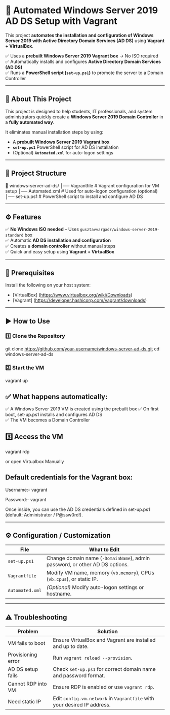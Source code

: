 # 🚀 Automated Windows Server 2019 AD DS Setup with Vagrant

This project **automates the installation and configuration of Windows Server 2019 with Active Directory Domain Services (AD DS)** using **Vagrant + VirtualBox**.

✅ Uses a **prebuilt Windows Server 2019 Vagrant box** → No ISO required  
✅ Automatically installs and configures **Active Directory Domain Services (AD DS)**  
✅ Runs a **PowerShell script (`set-up.ps1`)** to promote the server to a Domain Controller  

---

## 📖 About This Project
This project is designed to help students, IT professionals, and system administrators quickly create a **Windows Server 2019 Domain Controller** in a **fully automated way**.  

It eliminates manual installation steps by using:  
- A **prebuilt Windows Server 2019 Vagrant box**  
- **`set-up.ps1`** PowerShell script for AD DS installation  
- (Optional) **`Automated.xml`** for auto-logon settings  

---

## 📂 Project Structure


📁 windows-server-ad-ds/
│── Vagrantfile         # Vagrant configuration for VM setup
│── Automated.xml       # Used for auto-logon configuration (optional)
│── set-up.ps1          # PowerShell script to install and configure AD DS



---

## ⚙️ Features
✅ **No Windows ISO needed** – Uses `gusztavvargadr/windows-server-2019-standard` box  
✅ Automatic **AD DS installation and configuration**  
✅ Creates a **domain controller** without manual steps  
✅ Quick and easy setup using **Vagrant + VirtualBox**

---

## 🔧 Prerequisites
Install the following on your host system:

- [VirtualBox] (https://www.virtualbox.org/wiki/Downloads) 
- [Vagrant] (https://developer.hashicorp.com/vagrant/downloads)  

---

## ▶️ How to Use

### 1️⃣ Clone the Repository
git clone https://github.com/your-username/windows-server-ad-ds.git
cd windows-server-ad-ds

### 2️⃣ Start the VM
vagrant up

## ✅ What happens automatically:
✅ A Windows Server 2019 VM is created using the prebuilt box 
✅ On first boot, set-up.ps1 installs and configures AD DS  
✅ The VM becomes a Domain Controller  

## 3️⃣ Access the VM
vagrant rdp

or open Virtualbox Manually

## Default credentials for the Vagrant box:
Username:-  vagrant

Password:-  vagrant


Once inside, you can use the AD DS credentials defined in set-up.ps1 (default: Administrator / P@ssw0rd!).

---

## ⚙ Configuration / Customization

| File            | What to Edit                                                                 |
|-----------------|------------------------------------------------------------------------------|
| `set-up.ps1`    | Change domain name (`-DomainName`), admin password, or other AD DS options. |
| `Vagrantfile`   | Modify VM name, memory (`vb.memory`), CPUs (`vb.cpus`), or static IP.        |
| `Automated.xml` | *(Optional)* Modify auto-logon settings or hostname.                         |

---

## ⚠ Troubleshooting

| Problem              | Solution                                                                 |
|----------------------|--------------------------------------------------------------------------|
| VM fails to boot      | Ensure VirtualBox and Vagrant are installed and up to date.             |
| Provisioning error    | Run `vagrant reload --provision`.                                       |
| AD DS setup fails     | Check `set-up.ps1` for correct domain name and password format.         |
| Cannot RDP into VM    | Ensure RDP is enabled or use `vagrant rdp`.                             |
| Need static IP        | Edit `config.vm.network` in `Vagrantfile` with your desired IP address. |




